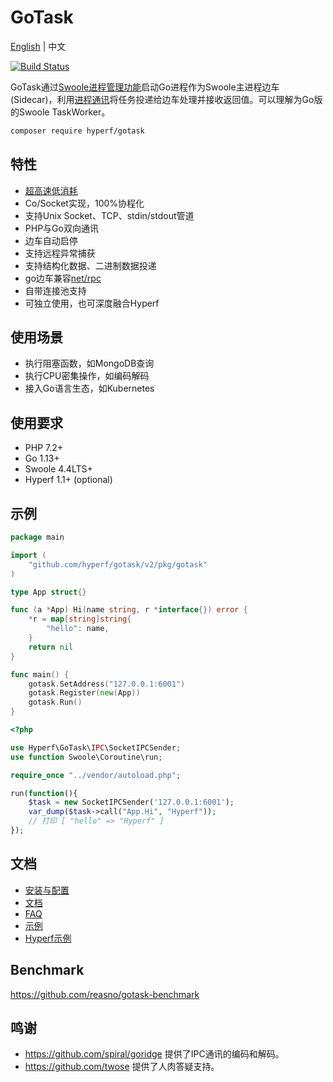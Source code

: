 # GoTask

[English](./README.md) | 中文

[![Build Status](https://travis-ci.org/hyperf/gotask.svg?branch=master)](https://travis-ci.org/hyperf/gotask)

GoTask通过[Swoole进程管理功能](https://wiki.swoole.com/#/process)启动Go进程作为Swoole主进程边车(Sidecar)，利用[进程通讯](https://wiki.swoole.com/#/learn?id=%e4%bb%80%e4%b9%88%e6%98%afipc)将任务投递给边车处理并接收返回值。可以理解为Go版的Swoole TaskWorker。

```bash
composer require hyperf/gotask
```

## 特性

* [超高速低消耗](https://github.com/reasno/gotask-benchmark)
* Co/Socket实现，100%协程化
* 支持Unix Socket、TCP、stdin/stdout管道
* PHP与Go双向通讯
* 边车自动启停
* 支持远程异常捕获
* 支持结构化数据、二进制数据投递
* go边车兼容[net/rpc](https://cloud.tencent.com/developer/section/1143675)
* 自带连接池支持
* 可独立使用，也可深度融合Hyperf

## 使用场景
* 执行阻塞函数，如MongoDB查询
* 执行CPU密集操作，如编码解码
* 接入Go语言生态，如Kubernetes

## 使用要求

* PHP 7.2+
* Go 1.13+
* Swoole 4.4LTS+
* Hyperf 1.1+ (optional)

## 示例

```go
package main

import (
	"github.com/hyperf/gotask/v2/pkg/gotask"
)

type App struct{}

func (a *App) Hi(name string, r *interface{}) error {
	*r = map[string]string{
		"hello": name,
	}
	return nil
}

func main() {
	gotask.SetAddress("127.0.0.1:6001")
	gotask.Register(new(App))
	gotask.Run()
}
```

```php
<?php

use Hyperf\GoTask\IPC\SocketIPCSender;
use function Swoole\Coroutine\run;

require_once "../vendor/autoload.php";

run(function(){
    $task = new SocketIPCSender('127.0.0.1:6001');
    var_dump($task->call("App.Hi", "Hyperf"));
    // 打印 [ "hello" => "Hyperf" ]
});

```

## 文档
* [安装与配置](https://github.com/Hyperf/gotask/wiki/Installation-&-Configuration)
* [文档](https://github.com/Hyperf/gotask/wiki/Documentation)
* [FAQ](https://github.com/Hyperf/gotask/wiki/FAQ)
* [示例](https://github.com/Hyperf/gotask/tree/master/example)
* [Hyperf示例](https://github.com/Hyperf/gotask-benchmark/blob/master/app/Controller/IndexController.php)

## Benchmark

https://github.com/reasno/gotask-benchmark

## 鸣谢
* https://github.com/spiral/goridge 提供了IPC通讯的编码和解码。
* https://github.com/twose 提供了人肉答疑支持。



